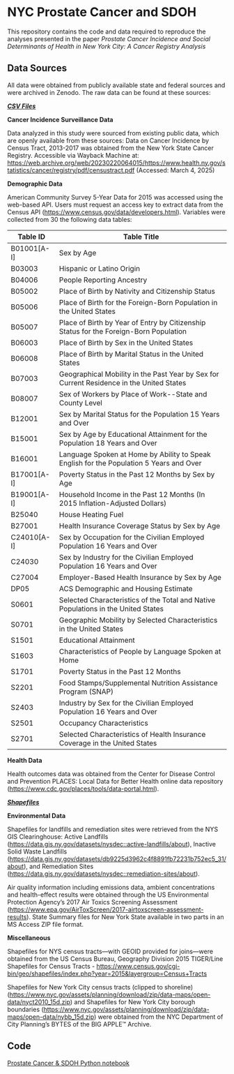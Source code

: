 # NYC Prostate Cancer and SDOH

This repository contains the code and data required to reproduce the analyses presented in the paper *Prostate Cancer Incidence and Social Determinants of Health in New York City: A Cancer Registry Analysis*

## Data Sources
All data were obtained from publicly available state and federal sources and were archived in Zenodo. The raw data can be found at these sources:

[***CSV Files***](https://github.com/SPhilogene/JREHD-Prostate-SDOH/tree/main/CSV%20Files)

**Cancer Incidence Surveillance Data**

Data analyzed in this study were sourced from existing public data, which are openly available from these sources:
Data on Cancer Incidence by Census Tract, 2013-2017 was obtained from the New York State Cancer Registry. Accessible via Wayback Machine at: https://web.archive.org/web/20230220064015/https://www.health.ny.gov/statistics/cancer/registry/pdf/censustract.pdf (Accessed: March 4, 2025)

**Demographic Data**

American Community Survey 5-Year Data for 2015 was accessed using the web-based API. Users must request an access key to extract data from the Census API (https://www.census.gov/data/developers.html). Variables were collected from 30 the following data tables:

| Table ID | Table Title |
| ------------- | ------------- |
| B01001[A-I] | Sex by Age |
| B03003 | Hispanic or Latino Origin |
| B04006 | People Reporting Ancestry |
| B05002 | Place of Birth by Nativity and Citizenship Status |
| B05006 | Place of Birth for the Foreign-Born Population in the United States |
| B05007 | Place of Birth by Year of Entry by Citizenship Status for the Foreign-Born Population |
| B06003 | Place of Birth by Sex in the United States |
| B06008 | Place of Birth by Marital Status in the United States |
| B07003 | Geographical Mobility in the Past Year by Sex for Current Residence in the United States |
| B08007 | Sex of Workers by Place of Work--State and County Level |
| B12001 | Sex by Marital Status for the Population 15 Years and Over |
| B15001 | Sex by Age by Educational Attainment for the Population 18 Years and Over |
| B16001 | Language Spoken at Home by Ability to Speak English for the Population 5 Years and Over |
| B17001[A-I] | Poverty Status in the Past 12 Months by Sex by Age |
| B19001[A-I] | Household Income in the Past 12 Months (In 2015 Inflation-Adjusted Dollars) |
| B25040 | House Heating Fuel |
| B27001 | Health Insurance Coverage Status by Sex by Age |
| C24010[A-I] | Sex by Occupation for the Civilian Employed Population 16 Years and Over |
| C24030 | Sex by Industry for the Civilian Employed Population 16 Years and Over |
| C27004 | Employer-Based Health Insurance by Sex by Age |
| DP05 | ACS Demographic and Housing Estimate |
| S0601 | Selected Characteristics of the Total and Native Populations in the United States |
| S0701 | Geographic Mobility by Selected Characteristics in the United States |
| S1501 | Educational Attainment |
| S1603 | Characteristics of People by Language Spoken at Home |
| S1701 | Poverty Status in the Past 12 Months |
| S2201 | Food Stamps/Supplemental Nutrition Assistance Program (SNAP) |
| S2403 | Industry by Sex for the Civilian Employed Population 16 Years and Over |
| S2501 | Occupancy Characteristics |
| S2701 | Selected Characteristics of Health Insurance Coverage in the United States |

**Health Data**

Health outcomes data was obtained from the Center for Disease Control and Prevention PLACES: Local Data for Better Health online data repository (https://www.cdc.gov/places/tools/data-portal.html).

[***Shapefiles***](https://github.com/SPhilogene/JREHD-Prostate-SDOH/tree/main/Shapefiles)

**Environmental Data**

Shapefiles for landfills and remediation sites were retrieved from the NYS GIS Clearinghouse:
Active Landfills (https://data.gis.ny.gov/datasets/nysdec::active-landfills/about), Inactive Solid Waste Landfills (https://data.gis.ny.gov/datasets/db9225d3962c4f8891fb72231b752ec5_31/about), and Remediation Sites (https://data.gis.ny.gov/datasets/nysdec::remediation-sites/about).

Air quality information including emissions data, ambient concentrations and health-effect results were obtained through the US Environmental Protection Agency’s 2017 Air Toxics Screening Assessment (https://www.epa.gov/AirToxScreen/2017-airtoxscreen-assessment-results).  State Summary files for New York State available in two parts in an MS Access ZIP file format.

**Miscellaneous**

Shapefiles for NYS census tracts—with GEOID provided for joins—were obtained from the US Census Bureau, Geography Division 2015 TIGER/Line Shapefiles for Census Tracts - https://www.census.gov/cgi-bin/geo/shapefiles/index.php?year=2015&layergroup=Census+Tracts

Shapefiles for New York City census tracts (clipped to shoreline) (https://www.nyc.gov/assets/planning/download/zip/data-maps/open-data/nyct2010_15d.zip) and Shapefiles for New York City borough boundaries (https://www.nyc.gov/assets/planning/download/zip/data-maps/open-data/nybb_15d.zip) were obtained from the NYC Department of City Planning’s BYTES of the BIG APPLE™ Archive.

## Code

[Prostate Cancer & SDOH Python notebook](https://github.com/SPhilogene/JREHD-Prostate-SDOH/tree/main/Code)
